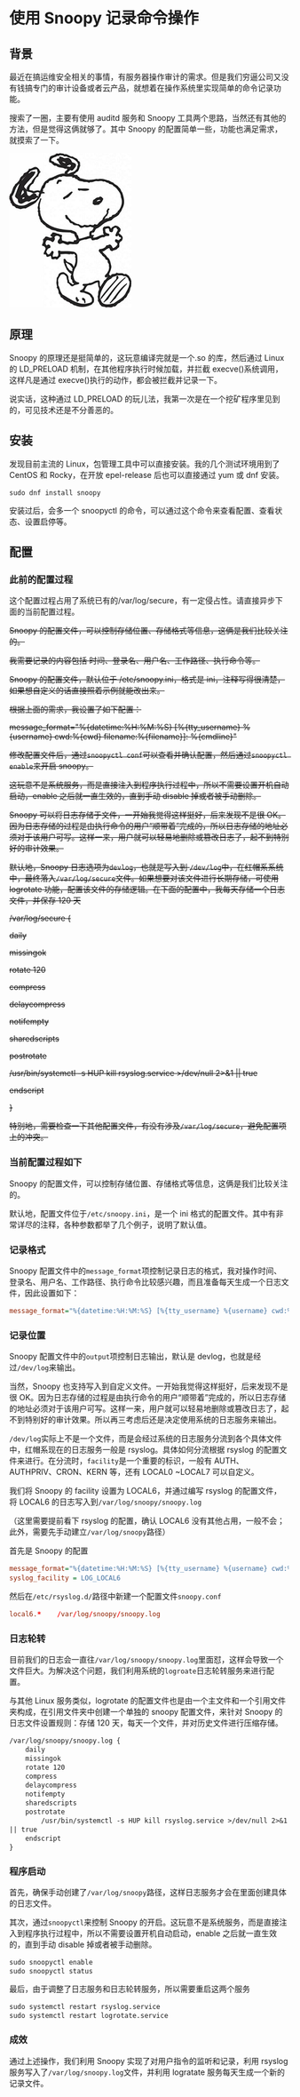 # 使用 Snoopy 记录命令操作

## 背景

最近在搞运维安全相关的事情，有服务器操作审计的需求。但是我们穷逼公司又没有钱搞专门的审计设备或者云产品，就想着在操作系统里实现简单的命令记录功能。

搜索了一圈，主要有使用 auditd 服务和 Snoopy 工具两个思路，当然还有其他的方法，但是觉得这俩就够了。其中 Snoopy 的配置简单一些，功能也满足需求，就摸索了一下。

![snoopy](./snoopy.jpg)

## 原理

Snoopy 的原理还是挺简单的，这玩意编译完就是一个.so 的库，然后通过 Linux 的 LD_PRELOAD 机制，在其他程序执行时候加载，并拦截 execve()系统调用，这样凡是通过 execve()执行的动作，都会被拦截并记录一下。

说实话，这种通过 LD_PRELOAD 的玩儿法，我第一次是在一个挖矿程序里见到的，可见技术还是不分善恶的。

## 安装

发现目前主流的 Linux，包管理工具中可以直接安装。我的几个测试环境用到了 CentOS 和 Rocky，在开放 epel-release 后也可以直接通过 yum 或 dnf 安装。

```shell
sudo dnf install snoopy
```

安装过后，会多一个 snoopyctl 的命令，可以通过这个命令来查看配置、查看状态、设置启停等。

## 配置

### 此前的配置过程

这个配置过程占用了系统已有的/var/log/secure，有一定侵占性。请直接异步下面的当前配置过程。

~~Snoopy 的配置文件，可以控制存储位置、存储格式等信息，这俩是我们比较关注的。~~

~~我需要记录的内容包括 时间、登录名、用户名、工作路径、执行命令等。~~

~~Snoopy 的配置文件，默认位于 /etc/snoopy.ini，格式是 ini，注释写得很清楚，如果想自定义的话直接照着示例就能改出来。~~

~~根据上面的需求，我设置了如下配置：~~

~~message_format="%{datetime:%H:%M:%S} [%{tty_username} %{username} cwd:%{cwd} filename:%{filename}]: %{cmdline}"~~

~~修改配置文件后，通过`snoopyctl conf`可以查看并确认配置，然后通过`snoopyctl enable`来开启 snoopy。~~

~~这玩意不是系统服务，而是直接注入到程序执行过程中，所以不需要设置开机自动启动，enable 之后就一直生效的，直到手动 disable 掉或者被手动删除。~~

~~Snoopy 可以将日志存储于文件，一开始我觉得这样挺好，后来发现不是很 OK。因为日志存储的过程是由执行命令的用户“顺带着”完成的，所以日志存储的地址必须对于该用户可写。这样一来，用户就可以轻易地删除或篡改日志了，起不到特别好的审计效果。~~

~~默认地，Snoopy 日志选项为`devlog`，也就是写入到 `/dev/log`中，在红帽系系统中，最终落入`/var/log/secure`文件。如果想要对该文件进行长期存储，可使用 logrotate 功能，配置该文件的存储逻辑。在下面的配置中，我每天存储一个日志文件，并保存 120 天~~

~~/var/log/secure {~~

~~daily~~

~~missingok~~

~~rotate 120~~

~~compress~~

~~delaycompress~~

~~notifempty~~

~~sharedscripts~~

~~postrotate~~

~~/usr/bin/systemctl -s HUP kill rsyslog.service >/dev/null 2>&1 || true~~

~~endscript~~

~~}~~

~~特别地，需要检查一下其他配置文件，有没有涉及`/var/log/secure`，避免配置项上的冲突。~~

### 当前配置过程如下

Snoopy 的配置文件，可以控制存储位置、存储格式等信息，这俩是我们比较关注的。

默认地，配置文件位于`/etc/snoopy.ini`，是一个 ini 格式的配置文件。其中有非常详尽的注释，各种参数都举了几个例子，说明了默认值。

### 记录格式

Snoopy 配置文件中的`message_format`项控制记录日志的格式，我对操作时间、登录名、用户名、工作路径、执行命令比较感兴趣，而且准备每天生成一个日志文件，因此设置如下：

```/etc/snoopy.ini
message_format="%{datetime:%H:%M:%S} [%{tty_username} %{username} cwd:%{cwd} filename:%{filename}]: %{cmdline}"
```

### 记录位置

Snoopy 配置文件中的`output`项控制日志输出，默认是 devlog，也就是经过`/dev/log`来输出。

当然，Snoopy 也支持写入到自定义文件。一开始我觉得这样挺好，后来发现不是很 OK。因为日志存储的过程是由执行命令的用户“顺带着”完成的，所以日志存储的地址必须对于该用户可写。这样一来，用户就可以轻易地删除或篡改日志了，起不到特别好的审计效果。所以再三考虑后还是决定使用系统的日志服务来输出。

`/dev/log`实际上不是一个文件，而是会经过系统的日志服务分流到各个具体文件中，红帽系现在的日志服务一般是 rsyslog。具体如何分流根据 rsyslog 的配置文件来进行。在分流时，`facility`是一个重要的标识，一般有 AUTH、AUTHPRIV、CRON、KERN 等，还有 LOCAL0 ~LOCAL7 可以自定义。

我们将 Snoopy 的 facility 设置为 LOCAL6，并通过编写 rsyslog 的配置文件，将 LOCAL6 的日志写入到`/var/log/snoopy/snoopy.log`

（这里需要提前看下 rsyslog 的配置，确认 LOCAL6 没有其他占用，一般不会；此外，需要先手动建立`/var/log/snoopy`路径）

首先是 Snoopy 的配置

```/etc/snoopy.ini
message_format="%{datetime:%H:%M:%S} [%{tty_username} %{username} cwd:%{cwd} filename:%{filename}]: %{cmdline}"
syslog_facility = LOG_LOCAL6
```

然后在`/etc/rsyslog.d/`路径中新建一个配置文件`snoopy.conf`

```/etc/rsyslog.d/snoopy.conf
local6.*    /var/log/snoopy/snoopy.log
```

### 日志轮转

目前我们的日志会一直往`/var/log/snoopy/snoopy.log`里面怼，这样会导致一个文件巨大。为解决这个问题，我们利用系统的`logroate`日志轮转服务来进行配置。

与其他 Linux 服务类似，logrotate 的配置文件也是由一个主文件和一个引用文件夹构成，在引用文件夹中创建一个单独的 snoopy 配置文件，来针对 Snoopy 的日志文件设置规则：存储 120 天，每天一个文件，并对历史文件进行压缩存储。

```/etc/logrotate.d/snoopy
/var/log/snoopy/snoopy.log {
    daily
    missingok
    rotate 120
    compress
    delaycompress
    notifempty
    sharedscripts
    postrotate
        /usr/bin/systemctl -s HUP kill rsyslog.service >/dev/null 2>&1 || true
    endscript
}
```

### 程序启动

首先，确保手动创建了`/var/log/snoopy`路径，这样日志服务才会在里面创建具体的日志文件。

其次，通过`snoopyctl`来控制 Snoopy 的开启。这玩意不是系统服务，而是直接注入到程序执行过程中，所以不需要设置开机自动启动，enable 之后就一直生效的，直到手动 disable 掉或者被手动删除。

```shell
sudo snoopyctl enable
sudo snoopyctl status
```

最后，由于调整了日志服务和日志轮转服务，所以需要重启这两个服务

```shell
sudo systemctl restart rsyslog.service
sudo systemctl restart logrotate.service
```

### 成效

通过上述操作，我们利用 Snoopy 实现了对用户指令的监听和记录，利用 rsyslog 服务写入了`/var/log/snoopy.log`文件，并利用 logratate 服务每天生成一个新的记录文件。
